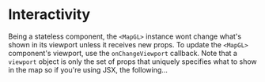 # Interactivity

Being a stateless component, the `<MapGL>` instance wont change what's shown in its viewport unless it receives new props. To update the `<MapGL>` component's viewport, use the `onChangeViewport` callback. Note that a `viewport` object is only the set of props that uniquely specifies what to show in the map so if you're using JSX, the following...